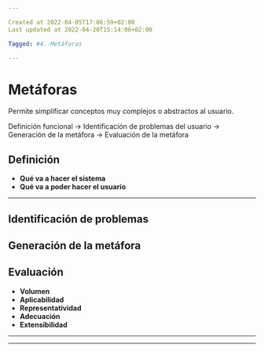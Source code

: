 ```yaml
---

Created at 2022-04-05T17:06:59+02:00
Last updated at 2022-04-20T15:14:06+02:00

Tagged: #4.-Metáforas

---
```


# Metáforas
Permite simplificar conceptos muy complejos o abstractos al usuario.

Definición funcional → Identificación de problemas del usuario → Generación de la metáfora → Evaluación de la metáfora


## Definición

* **Qué va a hacer el sistema**
* **Qué va a poder hacer el usuario**

****

## Identificación de problemas



## Generación de la metáfora



## Evaluación

* **Volumen**
* **Aplicabilidad**
* **Representatividad**
* **Adecuación**
* **Extensibilidad**

****
****
